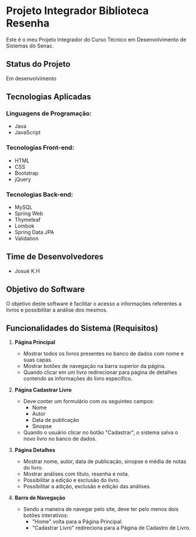 # Projeto Integrador Biblioteca Resenha

Este é o meu Projeto Integrador do Curso Técnico em Desenvolvimento de Sistemas do Senac.

## Status do Projeto
Em desenvolvimento

## Tecnologias Aplicadas
### Linguagens de Programação:
- Java
- JavaScript

### Tecnologias Front-end:
- HTML
- CSS
- Bootstrap
- jQuery

### Tecnologias Back-end:
- MySQL
- Spring Web
- Thymeleaf
- Lombok
- Spring Data JPA
- Validation

## Time de Desenvolvedores
- Josué K.H

## Objetivo do Software
O objetivo deste software é facilitar o acesso a informações referentes a livros e possibilitar a análise dos mesmos.

## Funcionalidades do Sistema (Requisitos)
1. **Página Principal**
   - Mostrar todos os livros presentes no banco de dados com nome e suas capas.
   - Mostrar botões de navegação na barra superior da página.
   - Quando clicar em um livro redirecionar para página de detalhes contendo as informações do livro específico.

2. **Página Cadastrar Livro**
   - Deve conter um formulário com os seguintes campos:
     - Nome
     - Autor
     - Data de publicação
     - Sinopse
   - Quando o usuário clicar no botão "Cadastrar", o sistema salva o novo livro no banco de dados.

3. **Página Detalhes**
   - Mostrar nome, autor, data de publicação, sinopse e média de notas do livro.
   - Mostrar análises com título, resenha e nota.
   - Possibilitar a edição e exclusão do livro.
   - Possibilitar a adição, exclusão e edição das análises.

4. **Barra de Navegação**
   - Sendo a maneira de navegar pelo site, deve ter pelo menos dois botões interativos:
     - "Home" volta para a Página Principal.
     - "Cadastrar Livro" redireciona para a Página de Cadastro de Livro.
